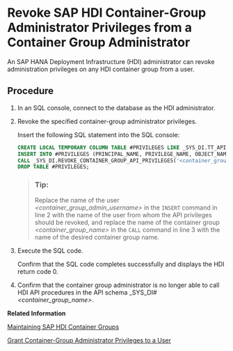 <!-- loio24e5c94998c744ccb0148723d5e42b6d -->

# Revoke SAP HDI Container-Group Administrator Privileges from a Container Group Administrator

An SAP HANA Deployment Infrastructure \(HDI\) administrator can revoke administration privileges on any HDI container group from a user.



## Procedure

1.  In an SQL console, connect to the database as the HDI administrator.

2.  Revoke the specified container-group administrator privileges.

    Insert the following SQL statement into the SQL console:

    ```sql
    CREATE LOCAL TEMPORARY COLUMN TABLE #PRIVILEGES LIKE _SYS_DI.TT_API_PRIVILEGES;
    INSERT INTO #PRIVILEGES (PRINCIPAL_NAME, PRIVILEGE_NAME, OBJECT_NAME) SELECT '<container_group_admin_username>', PRIVILEGE_NAME, OBJECT_NAME FROM _SYS_DI.T_DEFAULT_CONTAINER_GROUP_ADMIN_PRIVILEGES WHERE NOT (PRIVILEGE_NAME = 'SELECT' AND OBJECT_NAME LIKE '_SYS_DI.T%'); 
    CALL _SYS_DI.REVOKE_CONTAINER_GROUP_API_PRIVILEGES('<container_group_name>', #PRIVILEGES, _SYS_DI.T_NO_PARAMETERS, ?, ?, ?);
    DROP TABLE #PRIVILEGES; 
    ```

    > ### Tip:  
    > Replace the name of the user *<container\_group\_admin\_username\>* in the `INSERT` command in line 2 with the name of the user from whom the API privileges should be revoked, and replace the name of the container group *<container\_group\_name\>* in the `CALL` command in line 3 with the name of the desired container group name.

3.  Execute the SQL code.

    Confirm that the SQL code completes successfully and displays the HDI return code 0.

4.  Confirm that the container group administrator is no longer able to call HDI API procedures in the API schema \_SYS\_DI\#*<container\_group\_name\>*.


**Related Information**  


[Maintaining SAP HDI Container Groups](../14-HDI-Cloud-Admin-Maintain-Container-Groups/maintaining-sap-hdi-container-groups-4e9d597.md "The administrator of an SAP HDI container group is responsible for managing the SAP HDI containers that are organized into one or more HDI container groups.")

[Grant Container-Group Administrator Privileges to a User](../14-HDI-Cloud-Admin-Maintain-Container-Groups/grant-container-group-administrator-priv-97e6309.md "Container-group administrator privileges can be granted to another user at any time.")

